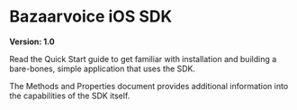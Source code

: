 Bazaarvoice iOS SDK
=

**Version: 1.0**

Read the Quick Start guide to get familiar with installation and building a bare-bones, simple application that uses the SDK.

The Methods and Properties document provides additional information into the capabilities of the SDK itself.